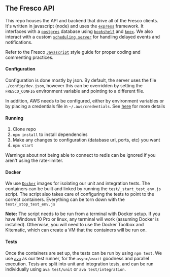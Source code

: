  ## The Fresco API

This repo houses the API and backend that drive all of the Fresco clients. It's written in javascript (node) and uses the [`express`](https://github.com/expressjs/express) framework. It interfaces with a [`postgres`](https://www.postgresql.org/) database using [`bookshelf`](http://bookshelfjs.org/) and [`knex`](http://knexjs.org/). We also interact with a custom [`scheduling server`](https://github.com/miketerpak/scheduler) for handling delayed events and notifications.

Refer to the Fresco [`Javascript`](https://github.com/fresconews/fresco-style/tree/master/javascript) style guide for proper coding and commenting practices.

#### Configuration

Configuration is done mostly by json. By default, the server uses the file `./config/dev.json`, however this can be overridden by setting the `FRESCO_CONFIG` environment variable and pointing to a different file.

In addition, AWS needs to be configured, either by environment variables or by placing a credentials file in `~/.aws/credentials`. See [here](http://docs.aws.amazon.com/sdk-for-javascript/v2/developer-guide/setting-credentials-node.html) for more details

#### Running

1. Clone repo
2. `npm install` to install dependencies
3. Make any changes to configuration (database url, ports, etc) you want
4. `npm start`

Warnings about not being able to connect to redis can be ignored if you aren't using the rate-limiter.

#### Docker

We use [`Docker`](https://www.docker.com/) images for isolating our unit and integration tests. The containers can be built and linked by running the `test/_start_test_env.js` script. The script also takes care of configuring the tests to point to the correct containers. Everything can be torn down with the `test/_stop_test_env.js`

**Note:**  The script needs to be run from a terminal with Docker setup. If you have Windows 10 Pro or linux, any terminal will work (assuming Docker is installed). Otherwise, you will need to use the Docker Toolbox and Kitematic, which can create a VM that the containers will be run on.

#### Tests

Once the containers are set up, the tests can be run by using `npm test`. We use [`ava`](https://github.com/avajs/ava) as our test runner, for the `async/await` goodness and parallel execution. Tests are split into unit and integration tests, and can be run individually using `ava test/unit` or `ava test/integration`.
